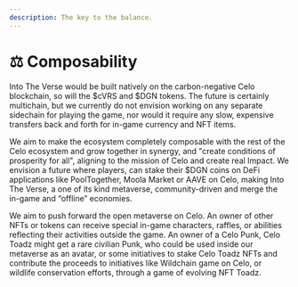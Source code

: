 ```yaml
---
description: The key to the balance.
---
```


# ⚖ Composability

Into The Verse would be built natively on the carbon-negative Celo blockchain, so will the $cVRS and $DGN tokens. The future is certainly multichain, but we currently do not envision working on any separate sidechain for playing the game, nor would it require any slow, expensive transfers back and forth for in-game currency and NFT items.

We aim to make the ecosystem completely composable with the rest of the Celo ecosystem and grow together in synergy, and "create conditions of prosperity for all", aligning to the mission of Celo and create real Impact. We envision a future where players, can stake their $DGN coins on DeFi applications like PoolTogether, Moola Market or AAVE on Celo, making Into The Verse, a one of its kind metaverse, community-driven and merge the in-game and “offline” economies.

We aim to push forward the open metaverse on Celo. An owner of other NFTs or tokens can receive special in-game characters, raffles, or abilities reflecting their activities outside the game. An owner of a Celo Punk, Celo Toadz might get a rare civilian Punk, who could be used inside our metaverse as an avatar, or some initiatives to stake Celo Toadz NFTs and contribute the proceeds to initiatives like Wildchain game on Celo, or wildlife conservation efforts, through a game of evolving NFT Toadz.&#x20;
